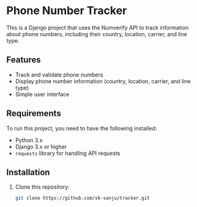 # Phone Number Tracker

This is a Django project that uses the Numverify API to track information about phone numbers, including their country, location, carrier, and line type.

## Features

- Track and validate phone numbers
- Display phone number information (country, location, carrier, and line type)
- Simple user interface

## Requirements

To run this project, you need to have the following installed:

- Python 3.x
- Django 3.x or higher
- `requests` library for handling API requests

## Installation

1. Clone this repository:

   ```bash
   git clone https://github.com/sk-sanju/tracker.git

